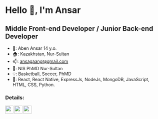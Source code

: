 # Hello 👋, I'm Ansar
## Middle Front-end Developer / Junior Back-end Developer

- 👨: Aben Ansar 14 y.o.
- 🏠: Kazakhstan, Nur-Sultan
- 📫: ansagaang@gmail.com
- 🌱: NIS PhMD Nur-Sultan
- 💡: Basketball, Soccer, PhMD
- 🔑: React, React Native, ExpressJs, NodeJs, MongoDB, JavaScript, HTML, CSS, Python.

### Details:
<a href="https://www.instagram.com/ansarerlanaben"><img align="left" width="26px" src="https://upload.wikimedia.org/wikipedia/commons/thumb/a/a5/Instagram_icon.png/1024px-Instagram_icon.png" /></a>
<a href="https://open.spotify.com/user/co17wp7doxhju9wrxjkhrut2l"><img align="left" width="26px" src="https://play-lh.googleusercontent.com/UrY7BAZ-XfXGpfkeWg0zCCeo-7ras4DCoRalC_WXXWTK9q5b0Iw7B0YQMsVxZaNB7DM" /></a>
<a href="https://discordapp.com/users/𝖆𝖓𝖘𝖆𝖌𝖆𝖓𝖌#2662"><img align="left" width="26px" src="https://play-lh.googleusercontent.com/Wvjx6rVlC1rGWKkln3r-23ICKV--sxEEUuq7jd15BeJan8v-wS7TGwm0NHXqqon18w" /></a>
